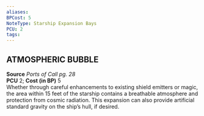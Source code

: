 ```yaml
---
aliases: 
BPCost: 5
NoteType: Starship Expansion Bays
PCU: 2
tags: 
---
```


## ATMOSPHERIC BUBBLE

**Source** _Ports of Call pg. 28_  
**PCU** 2; **Cost (in BP)** 5  
Whether through careful enhancements to existing shield emitters or magic, the area within 15 feet of the starship contains a breathable atmosphere and protection from cosmic radiation. This expansion can also provide artificial standard gravity on the ship’s hull, if desired.
